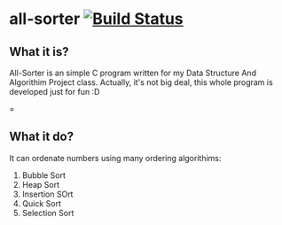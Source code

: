 # all-sorter [![Build Status](https://travis-ci.org/dansoah/all-sorter.svg?branch=master)](https://travis-ci.org/dansoah/all-sorter)


## What it is?
All-Sorter is an simple C program written for my Data Structure And Algorithim Project class. Actually, it's not big deal, this whole program is developed just for fun :D

=

## What it do?
It can ordenate numbers using many ordering algorithims:

1. Bubble Sort
2. Heap Sort
3. Insertion SOrt
4. Quick Sort
5. Selection Sort
